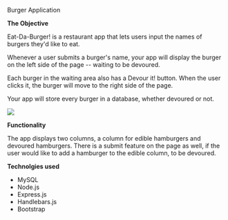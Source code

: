 Burger Application 

<b> The Objective </b>

Eat-Da-Burger! is a restaurant app that lets users input the names of burgers they'd like to eat.

Whenever a user submits a burger's name, your app will display the burger on the left side of the page -- waiting to be devoured.

Each burger in the waiting area also has a Devour it! button. When the user clicks it, the burger will move to the right side of the page.

Your app will store every burger in a database, whether devoured or not.


<img src ="burgerassign.png">

<b> Functionality </b>

The app displays two columns, a column for edible hamburgers and devoured hamburgers. There is a submit feature on the page as well, if the user would like to add a hamburger to the edible column, to be devoured. 

<b> Technolgies used </b>

- MySQL
- Node.js
- Express.js
- Handlebars.js
- Bootstrap 